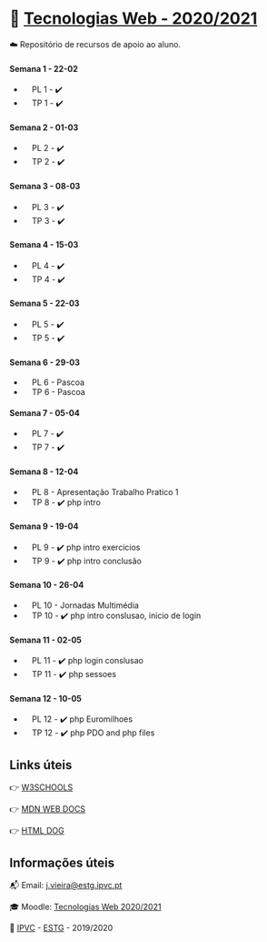 # :open_file_folder: [Tecnologias Web - 2020/2021](https://elearning.ipvc.pt/ipvc2020/course/view.php?id=1626)

:cloud: Repositório de recursos de apoio ao aluno.

#### Semana 1 - 22-02

- &nbsp;&nbsp;&nbsp;&nbsp;PL 1 - :heavy_check_mark:
- &nbsp;&nbsp;&nbsp;&nbsp;TP 1 - :heavy_check_mark:

#### Semana 2 - 01-03

- &nbsp;&nbsp;&nbsp;&nbsp;PL 2 - :heavy_check_mark:
- &nbsp;&nbsp;&nbsp;&nbsp;TP 2 - :heavy_check_mark:

#### Semana 3 - 08-03

- &nbsp;&nbsp;&nbsp;&nbsp;PL 3 - :heavy_check_mark:
- &nbsp;&nbsp;&nbsp;&nbsp;TP 3 - :heavy_check_mark:

#### Semana 4 - 15-03

- &nbsp;&nbsp;&nbsp;&nbsp;PL 4 - :heavy_check_mark:
- &nbsp;&nbsp;&nbsp;&nbsp;TP 4 - :heavy_check_mark:

#### Semana 5 - 22-03

- &nbsp;&nbsp;&nbsp;&nbsp;PL 5 - :heavy_check_mark:
- &nbsp;&nbsp;&nbsp;&nbsp;TP 5 - :heavy_check_mark:

#### Semana 6 - 29-03

- &nbsp;&nbsp;&nbsp;&nbsp;PL 6 - Pascoa
- &nbsp;&nbsp;&nbsp;&nbsp;TP 6 - Pascoa

#### Semana 7 - 05-04

- &nbsp;&nbsp;&nbsp;&nbsp;PL 7 - :heavy_check_mark:
- &nbsp;&nbsp;&nbsp;&nbsp;TP 7 - :heavy_check_mark:

#### Semana 8 - 12-04

- &nbsp;&nbsp;&nbsp;&nbsp;PL 8 - Apresentação Trabalho Pratico 1
- &nbsp;&nbsp;&nbsp;&nbsp;TP 8 - :heavy_check_mark: php intro

#### Semana 9 - 19-04

- &nbsp;&nbsp;&nbsp;&nbsp;PL 9 - :heavy_check_mark: php intro exercicios
- &nbsp;&nbsp;&nbsp;&nbsp;TP 9 - :heavy_check_mark: php intro conclusão

#### Semana 10 - 26-04

- &nbsp;&nbsp;&nbsp;&nbsp;PL 10 - Jornadas Multimédia
- &nbsp;&nbsp;&nbsp;&nbsp;TP 10 - :heavy_check_mark: php intro conslusao, inicio de login

#### Semana 11 - 02-05

- &nbsp;&nbsp;&nbsp;&nbsp;PL 11 - :heavy_check_mark: php login conslusao
- &nbsp;&nbsp;&nbsp;&nbsp;TP 11 - :heavy_check_mark: php sessoes

#### Semana 12 - 10-05

- &nbsp;&nbsp;&nbsp;&nbsp;PL 12 - :heavy_check_mark: php Euromilhoes
- &nbsp;&nbsp;&nbsp;&nbsp;TP 12 - :heavy_check_mark: php PDO and php files

<!--
checked  :heavy_check_mark:
unchecked- :white_large_square:
-->

## Links úteis

:point_right: [W3SCHOOLS](https://www.w3schools.com/)

:point_right: [MDN WEB DOCS](https://developer.mozilla.org/en-US/)

:point_right: [HTML DOG](https://www.htmldog.com/)

## Informações úteis

:mailbox_with_mail: Email: j.vieira@estg.ipvc.pt

:mortar_board: Moodle: [Tecnologias Web 2020/2021](https://elearning.ipvc.pt/ipvc2020/course/view.php?id=1626)

:school: [IPVC](http://www.ipvc.pt/) - [ESTG](http://portal.ipvc.pt/portal/page/portal/estg) - 2019/2020
